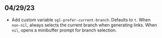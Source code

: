 ## 04/29/23

- Add custom variable `sgl-prefer-current-branch`. Defaults to `t`. When `non-nil`, always selects the current branch when generating links. When `nil`, opens a minibuffer prompt for branch selection.
